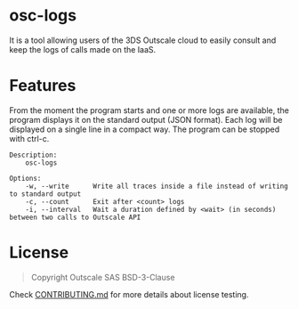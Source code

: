 # osc-logs

It is a tool allowing users of the 3DS Outscale cloud to easily consult and keep the logs of calls made on the IaaS.

# Features
From the moment the program starts and one or more logs are available, the program displays it on the standard output (JSON format).
Each log will be displayed on a single line in a compact way.
The program can be stopped with ctrl-c.

```
Description:
    osc-logs

Options:
    -w, --write      Write all traces inside a file instead of writing to standard output
    -c, --count      Exit after <count> logs
    -i, --interval   Wait a duration defined by <wait> (in seconds) between two calls to Outscale API 
```

# License

> Copyright Outscale SAS
> BSD-3-Clause

Check [CONTRIBUTING.md](CONTRIBUTING.md) for more details about license testing.
